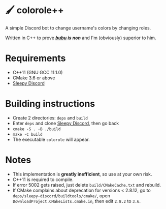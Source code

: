 # 🖌️ colorole++

A simple Discord bot to change username's colors by changing roles.

Written in C++ to prove ***<a href="https://github.com/bubu1441006/colorole">bubu</a> is non*** and I'm (obviously) superior to him.

# Requirements
- C++11 (GNU GCC 11.1.0)
- CMake 3.6 or above
- <a href="https://github.com/yourWaifu/sleepy-discord">Sleepy Discord</a>

# Building instructions
- Create 2 directories: `deps` and `build`
- Enter `deps` and clone <a href="https://github.com/yourWaifu/sleepy-discord">Sleepy Discord</a>, then go back
- `cmake -S . -B ./build`
- `make -C build`
- The executable `colorole` will appear.

# Notes
- This implementation is **greatly inefficient**, so use at your own risk.
- C++11 is required to compile.
- If error 5002 gets raised, just delete `build/CMakeCache.txt` and rebuild.
- If CMake complains about deprecation for versions < 2.8.12, go to `deps/sleepy-discord/buildtools/cmake/`, open `DownloadProject.CMakeLists.cmake.in`, then edit `2.8.2` to `3.6`.